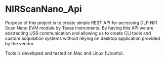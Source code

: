 # NIRScanNano_Api

Purpose of this project is to create simple REST API for accessing DLP NIR Scan Nano EVM module by Texas Instruments. By having this API we are abstracting USB communication and allowing us to create CLI tools and custom acquisition systems without relying on desktop application provided by the vendor.

Tools is developed and tested on Mac and Linux (Ubuntu).
